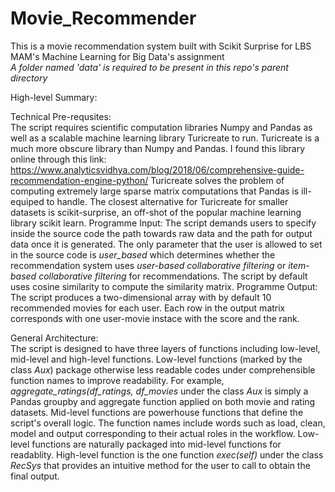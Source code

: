 # Movie_Recommender
This is a movie recommendation system built with Scikit Surprise for LBS MAM's Machine Learning for Big Data's assignment  
*A folder named 'data' is required to be present in this repo's parent directory*

High-level Summary:


Technical Pre-requsites:  
The script requires scientific computation libraries Numpy and Pandas as well as a scalable machine learning library Turicreate to run.
Turicreate is a much more obscure library than Numpy and Pandas. I found this library online through this link: 
https://www.analyticsvidhya.com/blog/2018/06/comprehensive-guide-recommendation-engine-python/
Turicreate solves the problem of computing extremely large sparse matrix computations that Pandas is ill-equiped to handle. The closest alternative for Turicreate for smaller datasets is scikit-surprise, an off-shot of the popular machine learning library scikit learn.
Programme Input:
The script demands users to specify inside the source code the path towards raw data and the path for output data once it is generated.
The only parameter that the user is allowed to set in the source code is *user_based* which determines whether the recommendation system uses *user-based collaborative filtering* or *item-based collaborative filtering* for recommendations.
The script by default uses cosine similarity to compute the similarity matrix.
Programme Output:
The script produces a two-dimensional array with by default 10 recommended movies for each user. Each row in the output matrix corresponds with one user-movie instace with the score and the rank.

General Architecture:  
The script is designed to have three layers of functions including low-level, mid-level and high-level functions.
Low-level functions (marked by the class *Aux*) package otherwise less readable codes under comprehensible function names to improve readability. For example, *aggregate_ratings(df_ratings, df_movies* under the class *Aux* is simply a Pandas groupby and aggregate function applied on both movie and rating datasets.
Mid-level functions are powerhouse functions that define the script's overall logic. The function names include words such as load, clean, model and output corresponding to their actual roles in the workflow. Low-level functions are naturally packaged into mid-level functions for readablity.
High-level function is the one function *exec(self)* under the class *RecSys* that provides an intuitive method for the user to call to obtain the final output.



